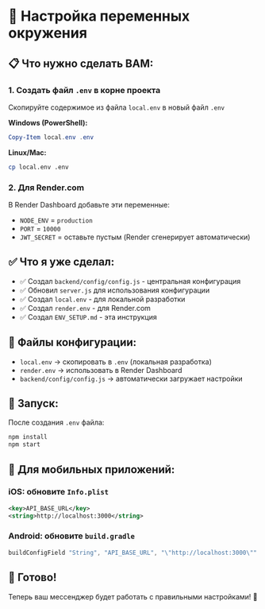 # 🚀 Настройка переменных окружения

## 📋 Что нужно сделать ВАМ:

### 1. Создать файл `.env` в корне проекта

Скопируйте содержимое из файла `local.env` в новый файл `.env`

**Windows (PowerShell):**
```powershell
Copy-Item local.env .env
```

**Linux/Mac:**
```bash
cp local.env .env
```

### 2. Для Render.com

В Render Dashboard добавьте эти переменные:

- `NODE_ENV` = `production`
- `PORT` = `10000`
- `JWT_SECRET` = оставьте пустым (Render сгенерирует автоматически)

## ✅ Что я уже сделал:

- ✅ Создал `backend/config/config.js` - центральная конфигурация
- ✅ Обновил `server.js` для использования конфигурации
- ✅ Создал `local.env` - для локальной разработки
- ✅ Создал `render.env` - для Render.com
- ✅ Создал `ENV_SETUP.md` - эта инструкция

## 🔧 Файлы конфигурации:

- `local.env` → скопировать в `.env` (локальная разработка)
- `render.env` → использовать в Render Dashboard
- `backend/config/config.js` → автоматически загружает настройки

## 🚀 Запуск:

После создания `.env` файла:

```bash
npm install
npm start
```

## 📱 Для мобильных приложений:

### iOS: обновите `Info.plist`
```xml
<key>API_BASE_URL</key>
<string>http://localhost:3000</string>
```

### Android: обновите `build.gradle`
```gradle
buildConfigField "String", "API_BASE_URL", "\"http://localhost:3000\""
```

## 🎯 Готово!

Теперь ваш мессенджер будет работать с правильными настройками! 🎉
